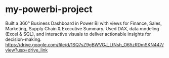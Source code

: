 # my-powerbi-project
Built a 360° Business Dashboard in Power BI with views for Finance, Sales, Marketing, Supply Chain &amp; Executive Summary. Used DAX, data modeling (Excel &amp; SQL), and interactive visuals to deliver actionable insights for decision-making.
https://drive.google.com/file/d/1SQ7sZ9gBWVGJ_LtNsh_O65zRDmSKN447/view?usp=drive_link
